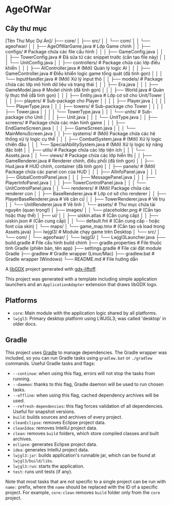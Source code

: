 # AgeOfWar

## Cây thư mục
[Tên Thư Mục Dự Án]/
├── core/
│   ├── src/
│   │   └── com/
│   │       └── ageofwar/
│   │           ├── AgeOfWarGame.java          # Lớp Game chính
│   │           ├── configs/                   # Package chứa các file cấu hình
│   │           │   ├── GameConfig.java
│   │           │   ├── TowerConfig.java       # Đã sửa từ các snippet trước (cần tạo file này)
│   │           │   └── UnitConfig.java
│   │           ├── controllers/               # Package chứa các lớp điều khiển
│   │           │   ├── AIController.java      # (Mới) Quản lý logic AI
│   │           │   ├── GameController.java    # Điều khiển logic game tổng quát (đã tinh gọn)
│   │           │   └── InputHandler.java      # (Mới) Xử lý input thô
│   │           ├── models/                    # Package chứa các lớp mô hình dữ liệu và trạng thái
│   │           │   ├── Era.java
│   │           │   ├── GameModel.java         # Model chính (đã tinh gọn)
│   │           │   ├── World.java             # Quản lý thực thể (đã tinh gọn)
│   │           │   ├── Entity.java            # Lớp cơ sở cho Unit/Tower
│   │           │   ├── players/               # Sub-package cho Player
│   │           │   │   ├── Player.java
│   │           │   │   └── PlayerType.java
│   │           │   ├── towers/                # Sub-package cho Tower
│   │           │   │   ├── Tower.java
│   │           │   │   └── TowerType.java
│   │           │   └── units/                 # Sub-package cho Unit
│   │           │       ├── Unit.java
│   │           │       └── UnitType.java
│   │           ├── screens/                   # Package chứa các màn hình game
│   │           │   ├── EndGameScreen.java
│   │           │   ├── GameScreen.java
│   │           │   └── MainMenuScreen.java
│   │           ├── systems/                   # (Mới) Package chứa các hệ thống xử lý logic cụ thể
│   │           │   ├── CombatSystem.java      # (Mới) Xử lý logic chiến đấu
│   │           │   └── SpecialAbilitySystem.java # (Mới) Xử lý logic kỹ năng đặc biệt
│   │           ├── utils/                     # Package chứa các lớp tiện ích
│   │           │   └── Assets.java
│   │           └── views/                     # Package chứa các lớp hiển thị
│   │               ├── GameRenderer.java      # Renderer chính, điều phối (đã tinh gọn)
│   │               ├── Hud.java               # HUD chính, container (đã tinh gọn)
│   │               ├── panels/                # (Mới) Package chứa các panel con của HUD
│   │               │   ├── AIInfoPanel.java
│   │               │   ├── GlobalControlPanel.java
│   │               │   ├── MessagePanel.java
│   │               │   ├── PlayerInfoPanel.java
│   │               │   ├── TowerControlPanel.java
│   │               │   └── UnitControlPanel.java
│   │               └── renderers/             # (Mới) Package chứa các renderer con
│   │                   ├── BaseRenderer.java        # Lớp cơ sở cho renderer
│   │                   ├── PlayerBaseRenderer.java  # Vẽ căn cứ
│   │                   ├── TowerRenderer.java       # Vẽ trụ
│   │                   └── UnitRenderer.java        # Vẽ lính
│   └── assets/                            # Thư mục chứa tài nguyên (quan trọng!)
│       ├── images/
│       │   └── placeholder.png            # (Cần tạo hoặc thay thế)
│       ├── ui/
│       │   ├── uiskin.atlas               # (Cần cung cấp)
│       │   ├── uiskin.json                # (Cần cung cấp)
│       │   └── default.fnt                # (Cần cung cấp - hoặc font của skin)
│       └── maps/
│           └── game_map.tmx               # (Cần tạo và load trong Assets.java)
├── lwjgl3/                                # Module chạy game trên Desktop
│   └── src/
│       └── com/
│           └── ageofwar/
│               └── lwjgl3/
│                   └── Lwjgl3Launcher.java
├── build.gradle                           # File cấu hình build chính
├── gradle.properties                      # File thuộc tính Gradle (phiên bản, tên app)
├── settings.gradle                        # File cài đặt module Gradle
├── gradlew                                # Gradle wrapper (Linux/Mac)
├── gradlew.bat                            # Gradle wrapper (Windows)
└── README.md                              # File hướng dẫn




A [libGDX](https://libgdx.com/) project generated with [gdx-liftoff](https://github.com/libgdx/gdx-liftoff).

This project was generated with a template including simple application launchers and an `ApplicationAdapter` extension that draws libGDX logo.

## Platforms

- `core`: Main module with the application logic shared by all platforms.
- `lwjgl3`: Primary desktop platform using LWJGL3; was called 'desktop' in older docs.

## Gradle

This project uses [Gradle](https://gradle.org/) to manage dependencies.
The Gradle wrapper was included, so you can run Gradle tasks using `gradlew.bat` or `./gradlew` commands.
Useful Gradle tasks and flags:

- `--continue`: when using this flag, errors will not stop the tasks from running.
- `--daemon`: thanks to this flag, Gradle daemon will be used to run chosen tasks.
- `--offline`: when using this flag, cached dependency archives will be used.
- `--refresh-dependencies`: this flag forces validation of all dependencies. Useful for snapshot versions.
- `build`: builds sources and archives of every project.
- `cleanEclipse`: removes Eclipse project data.
- `cleanIdea`: removes IntelliJ project data.
- `clean`: removes `build` folders, which store compiled classes and built archives.
- `eclipse`: generates Eclipse project data.
- `idea`: generates IntelliJ project data.
- `lwjgl3:jar`: builds application's runnable jar, which can be found at `lwjgl3/build/libs`.
- `lwjgl3:run`: starts the application.
- `test`: runs unit tests (if any).

Note that most tasks that are not specific to a single project can be run with `name:` prefix, where the `name` should be replaced with the ID of a specific project.
For example, `core:clean` removes `build` folder only from the `core` project.
